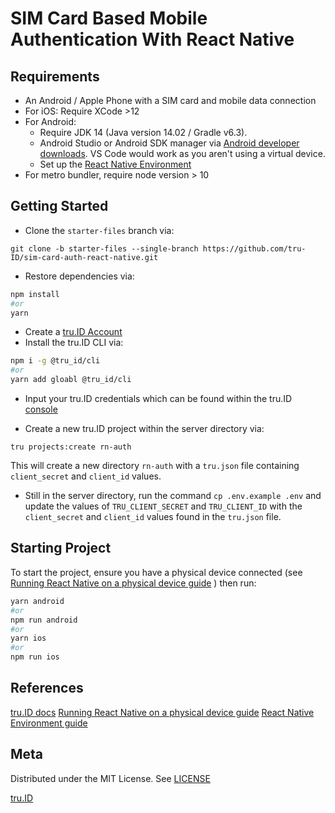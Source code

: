 # SIM Card Based Mobile Authentication With React Native

## Requirements

- An Android / Apple Phone with a SIM card and mobile data connection
- For iOS: Require XCode >12
- For Android:
  - Require JDK 14 (Java version 14.02 / Gradle v6.3).
  - Android Studio or Android SDK manager via [Android developer downloads](https://developer.android.com/studio). VS Code would work as you aren't using a virtual device.
  - Set up the [React Native Environment](https://reactnative.dev/docs/environment-setup)
- For metro bundler, require node version > 10

## Getting Started

- Clone the `starter-files` branch via:

```
git clone -b starter-files --single-branch https://github.com/tru-ID/sim-card-auth-react-native.git
```

- Restore dependencies via:

```bash
npm install
#or
yarn
```

- Create a [tru.ID Account](https://tru.id)
- Install the tru.ID CLI via:

```bash
npm i -g @tru_id/cli
#or
yarn add gloabl @tru_id/cli
```

- Input your tru.ID credentials which can be found within the tru.ID [console](https://developer.tru.id/console)

- Create a new tru.ID project within the server directory via:

```
tru projects:create rn-auth
```

This will create a new directory `rn-auth` with a `tru.json` file containing `client_secret` and `client_id` values.

- Still in the server directory, run the command `cp .env.example .env` and update the values of `TRU_CLIENT_SECRET` and `TRU_CLIENT_ID` with the `client_secret` and `client_id` values found in the `tru.json` file.

## Starting Project

To start the project, ensure you have a physical device connected (see [Running React Native on a physical device guide](https://reactnative.dev/docs/running-on-device) ) then run:

```bash
yarn android
#or
npm run android
#or
yarn ios
#or
npm run ios
```

## References

[tru.ID docs](https://developer.tru.id/docs)
[Running React Native on a physical device guide](https://reactnative.dev/docs/running-on-device)
[React Native Environment guide](https://reactnative.dev/docs/environment-setup)

## Meta

Distributed under the MIT License. See [LICENSE](https://github.com/tru-ID/sim-card-auth-react-native/blob/main/LICENSE.md)

[tru.ID](https://tru.id)
